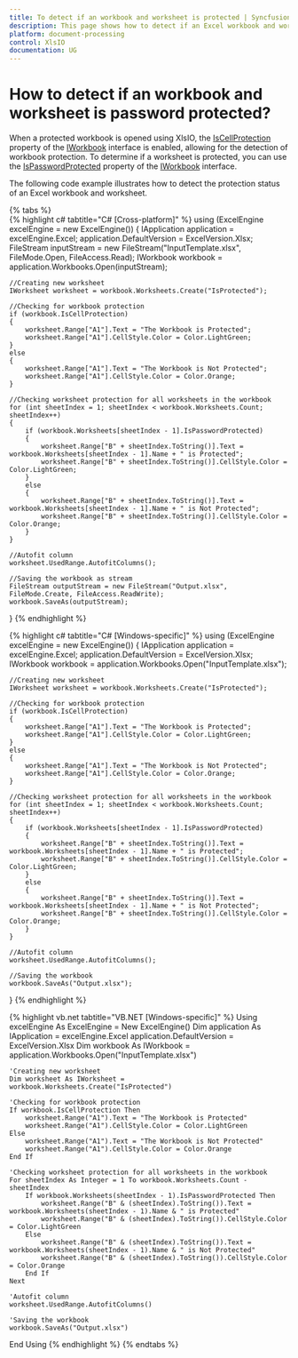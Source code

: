 ```yaml
---
title: To detect if an workbook and worksheet is protected | Syncfusion
description: This page shows how to detect if an Excel workbook and worksheet is password protected using the Syncfusion .NET Excel library (XlsIO).
platform: document-processing
control: XlsIO
documentation: UG
---
```


# How to detect if an workbook and worksheet is password protected?

When a protected workbook is opened using XlsIO, the [IsCellProtection](https://help.syncfusion.com/cr/document-processing/Syncfusion.XlsIO.IWorkbook.html#Syncfusion_XlsIO_IWorkbook_IsCellProtection) property of the [IWorkbook](https://help.syncfusion.com/cr/document-processing/Syncfusion.XlsIO.IWorkbook.html) interface is enabled, allowing for the detection of workbook protection. To determine if a worksheet is protected, you can use the [IsPasswordProtected](https://help.syncfusion.com/cr/document-processing/Syncfusion.XlsIO.ITabSheet.html#Syncfusion_XlsIO_ITabSheet_IsPasswordProtected) property of the [IWorkbook](https://help.syncfusion.com/cr/document-processing/Syncfusion.XlsIO.IWorkbook.html) interface.

The following code example illustrates how to detect the protection status of an Excel workbook and worksheet.

{% tabs %}  
{% highlight c# tabtitle="C# [Cross-platform]" %}
using (ExcelEngine excelEngine = new ExcelEngine())
{
    IApplication application = excelEngine.Excel;
    application.DefaultVersion = ExcelVersion.Xlsx;
    FileStream inputStream = new FileStream("InputTemplate.xlsx", FileMode.Open, FileAccess.Read);
    IWorkbook workbook = application.Workbooks.Open(inputStream);

    //Creating new worksheet
    IWorksheet worksheet = workbook.Worksheets.Create("IsProtected");

    //Checking for workbook protection
    if (workbook.IsCellProtection)
    {
        worksheet.Range["A1"].Text = "The Workbook is Protected";
        worksheet.Range["A1"].CellStyle.Color = Color.LightGreen;
    }
    else
    {
        worksheet.Range["A1"].Text = "The Workbook is Not Protected";
        worksheet.Range["A1"].CellStyle.Color = Color.Orange;
    }

    //Checking worksheet protection for all worksheets in the workbook
    for (int sheetIndex = 1; sheetIndex < workbook.Worksheets.Count; sheetIndex++)
    {
        if (workbook.Worksheets[sheetIndex - 1].IsPasswordProtected)
        {
            worksheet.Range["B" + sheetIndex.ToString()].Text = workbook.Worksheets[sheetIndex - 1].Name + " is Protected";
            worksheet.Range["B" + sheetIndex.ToString()].CellStyle.Color = Color.LightGreen;
        }
        else
        {
            worksheet.Range["B" + sheetIndex.ToString()].Text = workbook.Worksheets[sheetIndex - 1].Name + " is Not Protected";
            worksheet.Range["B" + sheetIndex.ToString()].CellStyle.Color = Color.Orange;
        }
    }

    //Autofit column
    worksheet.UsedRange.AutofitColumns();

    //Saving the workbook as stream
    FileStream outputStream = new FileStream("Output.xlsx", FileMode.Create, FileAccess.ReadWrite);
    workbook.SaveAs(outputStream);
}
{% endhighlight %}

{% highlight c# tabtitle="C# [Windows-specific]" %}
using (ExcelEngine excelEngine = new ExcelEngine())
{
    IApplication application = excelEngine.Excel;
    application.DefaultVersion = ExcelVersion.Xlsx;
    IWorkbook workbook = application.Workbooks.Open("InputTemplate.xlsx");

    //Creating new worksheet
    IWorksheet worksheet = workbook.Worksheets.Create("IsProtected");

    //Checking for workbook protection
    if (workbook.IsCellProtection)
    {
        worksheet.Range["A1"].Text = "The Workbook is Protected";
        worksheet.Range["A1"].CellStyle.Color = Color.LightGreen;
    }
    else
    {
        worksheet.Range["A1"].Text = "The Workbook is Not Protected";
        worksheet.Range["A1"].CellStyle.Color = Color.Orange;
    }

    //Checking worksheet protection for all worksheets in the workbook
    for (int sheetIndex = 1; sheetIndex < workbook.Worksheets.Count; sheetIndex++)
    {
        if (workbook.Worksheets[sheetIndex - 1].IsPasswordProtected)
        {
            worksheet.Range["B" + sheetIndex.ToString()].Text = workbook.Worksheets[sheetIndex - 1].Name + " is Protected";
            worksheet.Range["B" + sheetIndex.ToString()].CellStyle.Color = Color.LightGreen;
        }
        else
        {
            worksheet.Range["B" + sheetIndex.ToString()].Text = workbook.Worksheets[sheetIndex - 1].Name + " is Not Protected";
            worksheet.Range["B" + sheetIndex.ToString()].CellStyle.Color = Color.Orange;
        }
    }

    //Autofit column
    worksheet.UsedRange.AutofitColumns();

    //Saving the workbook
    workbook.SaveAs("Output.xlsx");
}
{% endhighlight %}

{% highlight vb.net tabtitle="VB.NET [Windows-specific]" %}
Using excelEngine As ExcelEngine = New ExcelEngine()
    Dim application As IApplication = excelEngine.Excel
    application.DefaultVersion = ExcelVersion.Xlsx
    Dim workbook As IWorkbook = application.Workbooks.Open("InputTemplate.xlsx")

    'Creating new worksheet
    Dim worksheet As IWorksheet = workbook.Worksheets.Create("IsProtected")

    'Checking for workbook protection
    If workbook.IsCellProtection Then
        worksheet.Range("A1").Text = "The Workbook is Protected"
        worksheet.Range("A1").CellStyle.Color = Color.LightGreen
    Else
        worksheet.Range("A1").Text = "The Workbook is Not Protected"
        worksheet.Range("A1").CellStyle.Color = Color.Orange
    End If

    'Checking worksheet protection for all worksheets in the workbook
    For sheetIndex As Integer = 1 To workbook.Worksheets.Count - sheetIndex
        If workbook.Worksheets(sheetIndex - 1).IsPasswordProtected Then
            worksheet.Range("B" & (sheetIndex).ToString()).Text = workbook.Worksheets(sheetIndex - 1).Name & " is Protected"
            worksheet.Range("B" & (sheetIndex).ToString()).CellStyle.Color = Color.LightGreen
        Else
            worksheet.Range("B" & (sheetIndex).ToString()).Text = workbook.Worksheets(sheetIndex - 1).Name & " is Not Protected"
            worksheet.Range("B" & (sheetIndex).ToString()).CellStyle.Color = Color.Orange
        End If
    Next

    'Autofit column
    worksheet.UsedRange.AutofitColumns()

    'Saving the workbook
    workbook.SaveAs("Output.xlsx")
End Using
{% endhighlight %}
{% endtabs %}
